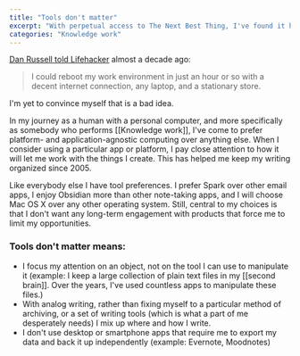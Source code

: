 ```yaml
---
title: "Tools don't matter"
excerpt: "With perpetual access to The Next Best Thing, I've found it helpful to remind myself that staying flexible around technology is a blessing."
categories: "Knowledge work"
---
```

[Dan Russell told Lifehacker](https://lifehacker.com/im-dan-russell-google-research-scientist-and-this-is-1450690468) almost a decade ago:

> I could reboot my work environment in just an hour or so with a decent internet connection, any laptop, and a stationary store.

I'm yet to convince myself that is a bad idea.

In my journey as a human with a personal computer, and more specifically as somebody who performs [[Knowledge work]], I've come to prefer platform- and application-agnostic computing over anything else. When I consider using a particular app or platform, I pay close attention to how it will let me work with the things I create. This has helped me keep my writing organized since 2005.

Like everybody else I have tool preferences. I prefer Spark over other email apps, I enjoy Obsidian more than other note-taking apps, and I will choose Mac OS X over any other operating system. Still, central to my choices is that I don't want any long-term engagement with products that force me to limit my opportunities.

### Tools don't matter means:
- I focus my attention on an object, not on the tool I can use to manipulate it (example: I keep a large collection of plain text files in my [[second brain]]. Over the years, I've used countless apps to manipulate these files.)
- With analog writing, rather than fixing myself to a particular method of archiving, or a set of writing tools (which is what a part of me desperately needs) I mix up where and how I write.
- I don't use desktop or smartphone apps that require me to export my data  and back it up independently (example: Evernote, Moodnotes)